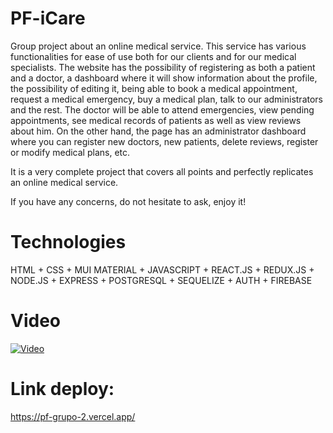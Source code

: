 # PF-iCare

Group project about an online medical service.
This service has various functionalities for ease of use both for our clients and for our medical specialists.
The website has the possibility of registering as both a patient and a doctor, a dashboard where it will show information about the profile, the possibility of editing it, being able to book a medical appointment, request a medical emergency, buy a medical plan, talk to our administrators and the rest. The doctor will be able to attend emergencies, view pending appointments, see medical records of patients as well as view reviews about him.
On the other hand, the page has an administrator dashboard where you can register new doctors, new patients, delete reviews, register or modify medical plans, etc.

It is a very complete project that covers all points and perfectly replicates an online medical service.

If you have any concerns, do not hesitate to ask, enjoy it!


# Technologies

HTML + CSS + MUI MATERIAL + JAVASCRIPT + REACT.JS + REDUX.JS + NODE.JS + EXPRESS + POSTGRESQL + SEQUELIZE + AUTH + FIREBASE

# Video

[![Video](https://img.youtube.com/vi/rDBHrk76Q3Q/0.jpg)](https://www.youtube.com/playlist?list=PLij6K1dzA5togyQTBim8ZvZ0cDK3fFd_a)





# Link deploy: 

https://pf-grupo-2.vercel.app/
